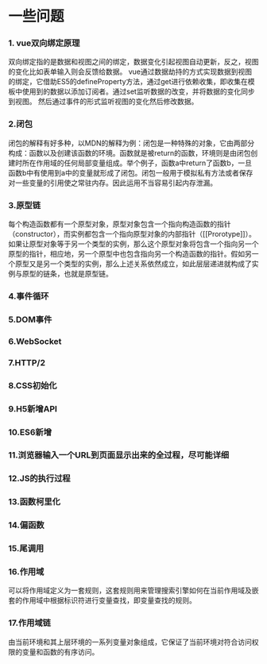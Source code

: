 # 一些问题

### 1. vue双向绑定原理
双向绑定指的是数据和视图之间的绑定，数据变化引起视图自动更新，反之，视图的变化比如表单输入则会反馈给数据。
vue通过数据劫持的方式实现数据到视图的绑定，它借助ES5的defineProperty方法，通过get进行依赖收集，即收集在模板中使用到的数据以添加订阅者。通过set监听数据的改变，并将数据的变化同步到视图。
然后通过事件的形式监听视图的变化然后修改数据。

### 2.闭包
闭包的解释有好多种，以MDN的解释为例：闭包是一种特殊的对象，它由两部分构成：函数以及创建该函数的环境。函数就是被return的函数，环境则是由闭包创建时所在作用域的任何局部变量组成。举个例子，函数a中return了函数b，一旦函数b中有使用到a中的变量就形成了闭包。闭包一般用于模拟私有方法或者保存对一些变量的引用使之常驻内存。因此运用不当容易引起内存泄漏。
 
### 3.原型链
每个构造函数都有一个原型对象，原型对象包含一个指向构造函数的指针（constructor），而实例都包含一个指向原型对象的内部指针（[[Prorotype]]）。如果让原型对象等于另一个类型的实例，那么这个原型对象将包含一个指向另一个原型的指针，相应地，另一个原型中也包含指向另一个构造函数的指针。假如另一个原型又是另一个类型的实例，那么上述关系依然成立，如此层层递进就构成了实例与原型的链条，也就是原型链。

### 4.事件循环

### 5.DOM事件

### 6.WebSocket

### 7.HTTP/2

### 8.CSS初始化

### 9.H5新增API

### 10.ES6新增

### 11.浏览器输入一个URL到页面显示出来的全过程，尽可能详细

### 12.JS的执行过程

### 13.函数柯里化

### 14.偏函数

### 15.尾调用

### 16.作用域
可以将作用域定义为一套规则，这套规则用来管理搜索引擎如何在当前作用域及嵌套的作用域中根据标识符进行变量查找，即变量查找的规则。

### 17.作用域链
由当前环境和其上层环境的一系列变量对象组成，它保证了当前环境对符合访问权限的变量和函数的有序访问。
